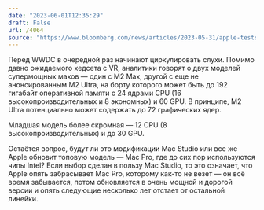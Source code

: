 ```yaml
---
date: "2023-06-01T12:35:29"
draft: False
url: /4064
source: "https://www.bloomberg.com/news/articles/2023-05-31/apple-tests-new-high-end-mac-chips-ahead-of-developer-conference"
---
```


Перед WWDC в очередной раз начинают циркулировать слухи. Помимо давно ожидаемого хедсета с VR, аналитики говорят о двух моделей супермощных маков — один с M2 Max, другой с еще не анонсированным M2 Ultra, на борту которого может быть до 192 гигабайт оперативной памяти с 24 ядрами CPU (16 высокопроизводительных и 8 экономных) и 60 GPU. В принципе, M2 Ultra потенциально может содержать до 72 графических ядер.

Младшая модель более скромная — 12 CPU (8 высокопроизводительных) и до 30 GPU. 

Остаётся вопрос, будут ли это модификации Mac Studio или все же Apple обновит топовую модель — Mac Pro, где до сих пор используются чипы Intel? Если выбор сделан в пользу Mac Studio, то это означает, что Apple опять забрасывает Mac Pro, которому как-то не везет — он всё время забывается, потом обновляется в очень мощной и дорогой версии и опять следующие несколько лет отстает от остальной линейки.
